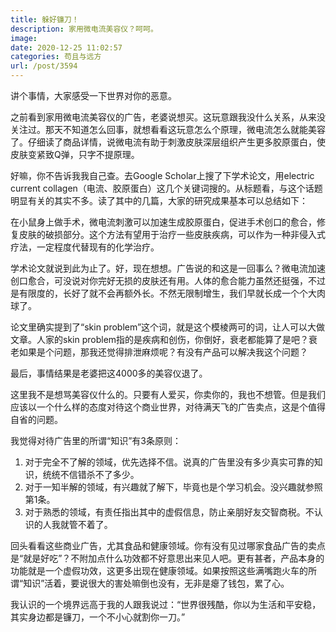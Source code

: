 ```yaml
---
title: 躲好镰刀！
description: 家用微电流美容仪？呵呵。
image: 
date: 2020-12-25 11:02:57
categories: 苟且与远方
url: /post/3594
---
```


讲个事情，大家感受一下世界对你的恶意。

之前看到家用微电流美容仪的广告，老婆说想买。这玩意跟我没什么关系，从来没关注过。那天不知道怎么回事，就想看看这玩意怎么个原理，微电流怎么就能美容了。仔细读了商品详情，说微电流有助于刺激皮肤深层组织产生更多胶原蛋白，使皮肤变紧致Q弹，只字不提原理。

好嘛，你不告诉我我自己查。去Google Scholar上搜了下学术论文，用electric current collagen（电流、胶原蛋白）这几个关键词搜的。从标题看，与这个话题明显有关的其实不多。读了其中的几篇，大家的研究成果基本可以总结如下：

在小鼠身上做手术，微电流刺激可以加速生成胶原蛋白，促进手术创口的愈合，修复皮肤的破损部分。这个方法有望用于治疗一些皮肤疾病，可以作为一种非侵入式疗法，一定程度代替现有的化学治疗。

学术论文就说到此为止了。好，现在想想。广告说的和这是一回事么？微电流加速创口愈合，可没说对你完好无损的皮肤还有用。人体的愈合能力虽然还挺强，不过是有限度的，长好了就不会再额外长。不然无限制增生，我们早就长成一个个大肉球了。

论文里确实提到了“skin problem”这个词，就是这个模棱两可的词，让人可以大做文章。人家的skin problem指的是疾病和创伤，你倒好，衰老都能算了是吧？衰老如果是个问题，那我还觉得排泄麻烦呢？有没有产品可以解决我这个问题？

最后，事情结果是老婆把这4000多的美容仪退了。

这里我不是想骂美容仪什么的。只要有人爱买，你卖你的，我也不想管。但是我们应该以一个什么样的态度对待这个商业世界，对待满天飞的广告卖点，这是个值得自省的问题。

我觉得对待广告里的所谓“知识”有3条原则：
1. 对于完全不了解的领域，优先选择不信。说真的广告里没有多少真实可靠的知识，统统不信错杀不了多少。
2. 对于一知半解的领域，有兴趣就了解下，毕竟也是个学习机会。没兴趣就参照第1条。
3. 对于熟悉的领域，有责任指出其中的虚假信息，防止亲朋好友交智商税。不认识的人我就管不着了。

回头看看这些商业广告，尤其食品和健康领域。你有没有见过哪家食品广告的卖点是“就是好吃”？不附加点什么功效都不好意思出来见人吧。更有甚者，产品本身的功能就是一个虚假功效，这更多出现在健康领域。如果按照这些满嘴跑火车的所谓“知识”活着，要说很大的害处嘛倒也没有，无非是瘪了钱包，累了心。

我认识的一个境界远高于我的人跟我说过：“世界很残酷，你以为生活和平安稳，其实身边都是镰刀，一个不小心就割你一刀。”